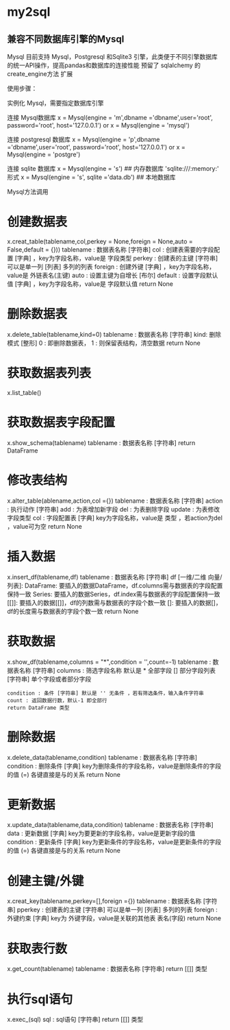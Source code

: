# my2sql
## 兼容不同数据库引擎的Mysql

  Mysql 目前支持 Mysql，Postgresql 和Sqlite3 引擎，此类便于不同引擎数据库的统一API操作，提高pandas和数据库的连接性能
  预留了 sqlalchemy 的 create_engine方法 扩展
  
  使用步骤：
  
  实例化 Mysql，需要指定数据库引擎
  
  连接 Mysql数据库 
  x = Mysql(engine = 'm',dbname ='dbname',user='root', password='root', host='127.0.0.1') or  x = Mysql(engine = 'mysql')
  
  连接 postgresql 数据库
  x = Mysql(engine = 'p',dbname ='dbname',user='root', password='root', host='127.0.0.1') or  x = Mysql(engine = 'postgre')
  
  连接 sqlite 数据库
  x = Mysql(engine = 's')  ## 内存数据库 'sqlite:///:memory:' 形式 
  x = Mysql(engine = 's', sqlite ='data.db')  ## 本地数据库
  
  
  Mysql方法调用
  # 创建数据表
  x.creat_table(tablename,col,perkey = None,foreign = None,auto = False,default = {}))
    tablename : 数据表名称 [字符串]
    col : 创建表需要的字段配置 [字典] ，key为字段名称，value是 字段类型
    perkey : 创建表的主键
        [字符串] 可以是单一列
        [列表] 多列的列表
    foreign : 创建外键 [字典] ，key为字段名称，value是 外链表名(主键)
    auto : 设置主键为自增长 [布尔]
    default : 设置字段默认值 [字典] ，key为字段名称，value是 字段默认值
    return None

  # 删除数据表
  x.delete_table(tablename,kind=0)
    tablename : 数据表名称 [字符串]
    kind: 删除模式 [整形]
        0 : 即删除数据表，
        1 : 则保留表结构，清空数据
    return None
        
  # 获取数据表列表
  x.list_table()
  
  # 获取数据表字段配置
  x.show_schema(tablename)
    tablename : 数据表名称 [字符串]
    return DataFrame 
    
  # 修改表结构
  x.alter_table(ablename,action,col ={})
    tablename : 数据表名称 [字符串]
    action : 执行动作 [字符串]
        add : 为表增加新字段
        del : 为表删除字段
        update : 为表修改字段类型
    col : 字段配置表 [字典]  key为字段名称，value是 类型 ，若action为del ，value可为空
    return None
  
  # 插入数据
  x.insert_df(tablename,df)
    tablename : 数据表名称 [字符串]
    df [一维/二维 向量/列表]:
        DataFrame: 要插入的数据DataFrame，df.columns需与数据表的字段配置保持一致
        Series: 要插入的数据Series，df.index需与数据表的字段配置保持一致
        [[]]: 要插入的数据[[]]，df的列数需与数据表的字段个数一致
        []: 要插入的数据[]，df的长度需与数据表的字段个数一致
    return None
  
  # 获取数据
  x.show_df(tablename,columns = "*",condition = '',count=-1)
    tablename : 数据表名称 [字符串]
    columns : 筛选字段名称
        默认是 * 全部字段
        [] 部分字段列表
        [字符串] 单个字段或者部分字段

    condition : 条件 [字符串] 默认是 '' 无条件 ，若有筛选条件，输入条件字符串
    count : 返回数据行数，默认-1 即全部行
    return DataFrame 类型
    
  # 删除数据
  x.delete_data(tablename,condition)
    tablename : 数据表名称 [字符串]
    condition : 删除条件 [字典] key为删除条件的字段名称，value是删除条件的字段的值 (=)
          各键直接是与的关系
    return None

  # 更新数据
  x.update_data(tablename,data,condition)
    tablename : 数据表名称 [字符串]
    data : 更新数据 [字典] key为要更新的字段名称，value是更新字段的值
    condition : 更新条件 [字典] key为更新条件的字段名称，value是更新条件的字段的值 (=)
          各键直接是与的关系
    return None

  # 创建主键/外键
  x.creat_key(tablename,perkey=[],foreign ={})
    tablename : 数据表名称 [字符串]
    pperkey : 创建表的主键
        [字符串] 可以是单一列
        [列表] 多列的列表
    foreign : 外键约束 [字典] key为 外键字段，value是关联的其他表 表名(字段)
    return None
    
  # 获取表行数
  x.get_count(tablename)
    tablename : 数据表名称 [字符串]
    return [[]] 类型
  
  # 执行sql语句
  x.exec_(sql)
    sql : sql语句 [字符串]
    return [[]] 类型

